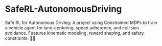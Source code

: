 # SafeRL-AutonomousDriving
Safe RL for Autonomous Driving: A project using Constrained MDPs to train a vehicle agent for lane-centering, speed adherence, and collision avoidance. Features kinematic modeling, reward shaping, and safety constraints. 🚗🤖
